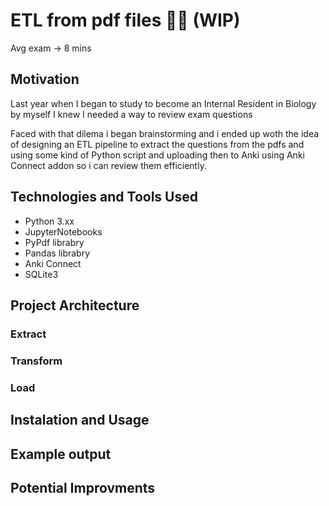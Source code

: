 # ETL from pdf files 👷🏼 (WIP)
Avg exam -> 8 mins

## Motivation

Last year when I began to study to become an Internal Resident in Biology by myself I knew I needed a way to review exam questions 

Faced with that dilema i began brainstorming and i ended up woth the idea of designing an ETL pipeline to extract the questions from the pdfs and using some kind of Python script and uploading then to Anki using Anki Connect addon so i can review them efficiently.


## Technologies and Tools Used

* Python 3.xx
* JupyterNotebooks
* PyPdf librabry
* Pandas librabry
* Anki Connect
* SQLite3

## Project Architecture

### Extract

### Transform

### Load

## Instalation and Usage

## Example output

## Potential Improvments

